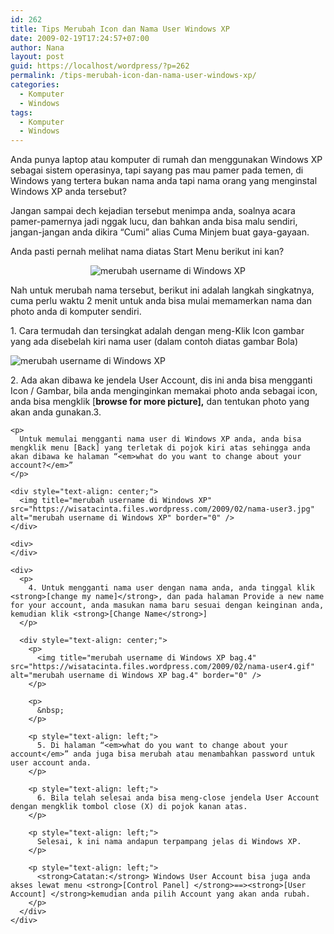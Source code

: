```yaml
---
id: 262
title: Tips Merubah Icon dan Nama User Windows XP
date: 2009-02-19T17:24:57+07:00
author: Nana
layout: post
guid: https://localhost/wordpress/?p=262
permalink: /tips-merubah-icon-dan-nama-user-windows-xp/
categories:
  - Komputer
  - Windows
tags:
  - Komputer
  - Windows
---
```

Anda punya laptop atau komputer di rumah dan menggunakan Windows XP sebagai sistem operasinya, tapi sayang pas mau pamer pada temen, di Windows yang tertera bukan nama anda tapi nama orang yang menginstal Windows XP anda tersebut?

Jangan sampai dech kejadian tersebut menimpa anda, soalnya acara pamer-pamernya jadi nggak lucu, dan bahkan anda bisa malu sendiri, jangan-jangan anda dikira “Cumi” alias Cuma Minjem buat gaya-gayaan.

Anda pasti pernah melihat nama diatas Start Menu berikut ini kan?

<div style="text-align: center;">
  <p>
    <img title="merubah username di Windows XP" src="https://wisatacinta.files.wordpress.com/2009/02/nama-user1.gif" alt="merubah username di Windows XP" border="0" />
  </p>
  
  <p style="text-align: left;">
    Nah untuk merubah nama tersebut, berikut ini adalah langkah singkatnya, cuma perlu waktu 2 menit untuk anda bisa mulai memamerkan nama dan photo anda di komputer sendiri.
  </p>
  
  <p style="text-align: left;">
    1. Cara termudah dan tersingkat adalah dengan meng-Klik Icon gambar yang ada disebelah kiri nama user (dalam contoh diatas gambar Bola)
  </p>
  
  <div style="text-align: left;">
    <img class="aligncenter" title="merubah username di Windows XP" src="https://wisatacinta.files.wordpress.com/2009/02/nama-user2.jpg" alt="merubah username di Windows XP" border="0" />
  </div>
  
  <div>
  </div>
  
  <div style="text-align: left;">
    <p>
      2. Ada akan dibawa ke jendela User Account, dis ini anda bisa mengganti Icon / Gambar, bila anda menginginkan memakai photo anda sebagai icon, anda bisa mengklik [<strong>browse for more picture],</strong> dan tentukan photo yang akan anda gunakan.3.
    </p>
    
    <p>
      Untuk memulai mengganti nama user di Windows XP anda, anda bisa mengklik menu [Back] yang terletak di pojok kiri atas sehingga anda akan dibawa ke halaman “<em>what do you want to change about your account?</em>”
    </p>
    
    <div style="text-align: center;">
      <img title="merubah username di Windows XP" src="https://wisatacinta.files.wordpress.com/2009/02/nama-user3.jpg" alt="merubah username di Windows XP" border="0" />
    </div>
    
    <div>
    </div>
    
    <div>
      <p>
        4. Untuk mengganti nama user dengan nama anda, anda tinggal klik <strong>[change my name]</strong>, dan pada halaman Provide a new name for your account, anda masukan nama baru sesuai dengan keinginan anda, kemudian klik <strong>[Change Name</strong>]
      </p>
      
      <div style="text-align: center;">
        <p>
          <img title="merubah username di Windows XP bag.4" src="https://wisatacinta.files.wordpress.com/2009/02/nama-user4.gif" alt="merubah username di Windows XP bag.4" border="0" />
        </p>
        
        <p>
          &nbsp;
        </p>
        
        <p style="text-align: left;">
          5. Di halaman “<em>what do you want to change about your account</em>” anda juga bisa merubah atau menambahkan password untuk user account anda.
        </p>
        
        <p style="text-align: left;">
          6. Bila telah selesai anda bisa meng-close jendela User Account dengan mengklik tombol close (X) di pojok kanan atas.
        </p>
        
        <p style="text-align: left;">
          Selesai, k ini nama andapun terpampang jelas di Windows XP.
        </p>
        
        <p style="text-align: left;">
          <strong>Catatan:</strong> Windows User Account bisa juga anda akses lewat menu <strong>[Control Panel] </strong>==><strong>[User Account] </strong>kemudian anda pilih Account yang akan anda rubah.
        </p>
      </div>
    </div>
  </div>
</div>